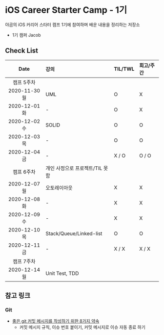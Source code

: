 # iOS Career Starter Camp - 1기

야곰의 iOS 커리어 스타터 캠프 1기에 참여하며 배운 내용을 정리하는 저장소

- 1기 캠퍼 Jacob

## Check List

| Date          | 강의                      | TIL/TWL   | 회고/주간 | 
| :-----------: | :------------------------ | :-------- | :-------  |
| 캠프 5주차                                                     ||||
| 2020-11-30 월 | UML                       | O         | X         |
| 2020-12-01 화 | -                         | O         | X         |
| 2020-12-02 수 | SOLID                     | O         | O         |
| 2020-12-03 목 | -                         | O         | O         |
| 2020-12-04 금 | -                         | X / O     | O / O     |
| 캠프 6주차    | 개인 사정으로 프로젝트/TIL 못함                 |||
| 2020-12-07 월 | 오토레이아웃              | X         | X         |
| 2020-12-08 화 | -                         | X         | X         |
| 2020-12-09 수 | -                         | X         | X         |
| 2020-12-10 목 | Stack/Queue/Linked-list   | O         | O         |
| 2020-12-11 금 | -                         | X / X     | X / X     |
| 캠프 7주차                                                     ||||
| 2020-12-14 월 | Unit Test, TDD |          |          |

## 참고 링크

### Git 

- [좋은 git 커밋 메시지를 작성하기 위한 8가지 약속](https://djkeh.github.io/articles/How-to-write-a-git-commit-message-kor/)
    - 커밋 메시지 규칙, 이슈 번호 붙이기, 커밋 메시지로 이슈 자동 종료 하기
